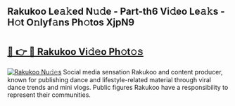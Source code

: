 ## Rakukoo Le𝚊𝚔ed N𝚞𝚍e - Part-th6 Vi𝚍eo Le𝚊𝚔s - H𝚘t O𝚗lyf𝚊ns Ph𝚘tos XjpN9

# <h2><a href="http://hf391z2.feru.top/?c=Rakukoo">🔗 👉 🔴 Rakukoo Vi𝚍𝚎o Ph𝚘t𝚘𝚜</a></h2>

[![Rakukoo Nu𝚍𝚎s](https://i.imgur.com/0TWrTi3.gif)](http://hf391z2.feru.top/?c=Rakukoo)
Social media sensation Rakukoo and content producer, known for publishing dance and lifestyle-related material through viral dance trends and mini vlogs. Public figures Rakukoo have a responsibility to represent their communities. 
